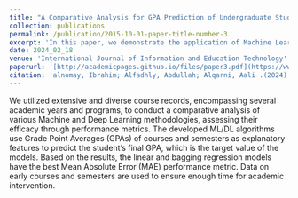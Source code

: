```yaml
---
title: "A Comparative Analysis for GPA Prediction of Undergraduate Students Using Machine and Deep Learning"
collection: publications
permalink: /publication/2015-10-01-paper-title-number-3
excerpt: 'In this paper, we demonstrate the application of Machine Learning to enhance the educational processes'
date: 2024_02_18
venue: 'International Journal of Information and Education Technology'
paperurl: '[http://academicpages.github.io/files/paper3.pdf](https://www.ijiet.org/show-200-2670-1.html)'
citation: 'alnomay, Ibrahim; Alfadhly, Abdullah; Alqarni, Aali .(2024). A Comparative Analysis for GPA Prediction of Undergraduate Students Using Machine and Deep Learning. International Journal of Information and Education Technology.'
---
```


We utilized extensive and diverse course records, encompassing several academic years and programs, to conduct a comparative analysis of various Machine and Deep Learning methodologies, assessing their efficacy through performance metrics. The developed ML/DL algorithms use Grade Point Averages (GPAs) of courses and semesters as explanatory features to predict the student’s final GPA, which is the target value of the models. Based on the results, the linear and bagging regression models have the best Mean Absolute Error (MAE) performance metric. Data on early courses and semesters are used to ensure enough time for academic intervention.
